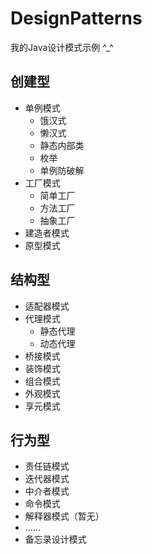 # DesignPatterns
我的Java设计模式示例 ^_^
## 创建型
- 单例模式
    - 饿汉式
    - 懒汉式
    - 静态内部类
    - 枚举
    - 单例防破解
- 工厂模式
    - 简单工厂
    - 方法工厂
    - 抽象工厂
- 建造者模式
- 原型模式
## 结构型
- 适配器模式
- 代理模式
    - 静态代理
    - 动态代理
- 桥接模式
- 装饰模式
- 组合模式
- 外观模式
- 享元模式
## 行为型
- 责任链模式
- 迭代器模式
- 中介者模式
- 命令模式
- 解释器模式（暂无）
- ……
- 备忘录设计模式
